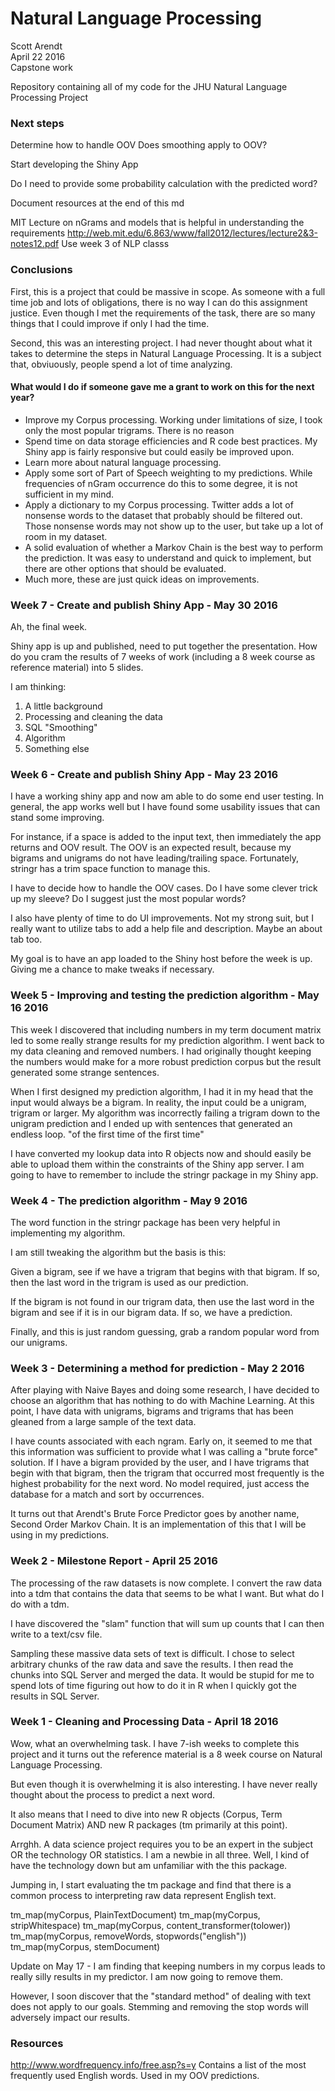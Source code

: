 # Natural Language Processing


Scott Arendt  
April 22 2016  
Capstone work

Repository containing all of my code for the JHU Natural Language Processing Project

### Next steps

Determine how to handle OOV
Does smoothing apply to OOV?

Start developing the Shiny App

Do I need to provide some probability calculation with the predicted word?

Document resources at the end of this md

MIT Lecture on nGrams and models that is helpful in understanding the requirements
http://web.mit.edu/6.863/www/fall2012/lectures/lecture2&3-notes12.pdf
Use week 3 of NLP classs  

### Conclusions

First, this is a project that could be massive in scope.  As someone with a full time job and lots of obligations, there is no way I can do this assignment justice.  Even though I met the requirements of the task, there are so many things that I could improve if only I had the time.

Second, this was an interesting project.  I had never thought about what it takes to determine the steps in Natural Language Processing.  It is a subject that, obviuously, people spend a lot of time analyzing.

#### What would I do if someone gave me a grant to work on this for the next year?

* Improve my Corpus processing.  Working under limitations of size, I took only the most popular trigrams.  There is no reason
* Spend time on data storage efficiencies and R code best practices.  My Shiny app is fairly responsive but could easily be improved upon.
* Learn more about natural language processing.
* Apply some sort of Part of Speech weighting to my predictions.  While frequencies of nGram occurrence do this to some degree, it is not sufficient in my mind.
* Apply a dictionary to my Corpus processing.  Twitter adds a lot of nonsense words to the dataset that probably should be filtered out.  Those nonsense words may not show up to the user, but take up a lot of room in my dataset.
* A solid evaluation of whether a Markov Chain is the best way to perform the prediction.  It was easy to understand and quick to implement, but there are other options that should be evaluated.
* Much more, these are just quick ideas on improvements.


### Week 7 - Create and publish Shiny App - May 30 2016

Ah, the final week.

Shiny app is up and published, need to put together the presentation.  How do you cram the results of 7 weeks of work (including a 8 week course as reference material) into 5 slides.

I am thinking:

1) A little background
2) Processing and cleaning the data
3) SQL "Smoothing"
4) Algorithm
5) Something else

### Week 6 - Create and publish Shiny App - May 23 2016

I have a working shiny app and now am able to do some end user testing.  In general, the app works well but I have found some usability issues that can stand some improving.  

For instance, if a space is added to the input text, then immediately the app returns and OOV result.   The OOV is an expected result, because my bigrams and unigrams do not have leading/trailing space. Fortunately, stringr has a trim space function to manage this.

I have to decide how to handle the OOV cases.  Do I have some clever trick up my sleeve?  Do I suggest just the most popular words?  

I also have plenty of time to do UI improvements.  Not my strong suit, but I really want to utilize tabs to add a help file and description.  Maybe an about tab too.

My goal is to have an app loaded to the Shiny host before the week is up.  Giving me a chance to make tweaks if necessary.

### Week 5 - Improving and testing the prediction algorithm - May 16 2016

This week I discovered that including numbers in my term document matrix led to some really strange results for my prediction algorithm.  I went back to my data cleaning and removed numbers.  I had originally thought keeping the numbers would make for a more robust prediction corpus but the result generated some strange sentences.

When I first designed my prediction algorithm, I had it in my head that the input would always be a bigram.  In reality, the input could be a unigram, trigram or larger.  My algorithm was incorrectly failing a trigram down to the unigram prediction and I ended up with sentences that generated an endless loop.  "of the first time of the first time"

I have converted my lookup data into R objects now and should easily be able to upload them within the constraints of the Shiny app server.  I am going to have to remember to include the stringr package in my Shiny app.


### Week 4 - The prediction algorithm - May 9 2016

The word function in the stringr package has been very helpful in implementing my algorithm.

I am still tweaking the algorithm but the basis is this:

Given a bigram, see if we have a trigram that begins with that bigram. If so, then the last word in the trigram is used as our prediction.

If the bigram is not found in our trigram data, then use the last word in the bigram and see if it is in our bigram data.  If so, we have a prediction.

Finally, and this is just random guessing, grab a random popular word from our unigrams.

### Week 3 - Determining a method for prediction - May 2 2016

After playing with Naive Bayes and doing some research, I have decided to choose an algorithm
that has nothing to do with Machine Learning.  At this point, I have data with unigrams, bigrams and trigrams that has been gleaned from a large sample of the text data.

I have counts associated with each ngram.  Early on, it seemed to me that this information
was sufficient to provide what I was calling a "brute force" solution.  If I have a bigram 
provided by the user, and I have trigrams that begin with that bigram, then the trigram that 
occurred most frequently is the highest probability for the next word.  No model required,
just access the database for a match and sort by occurrences.

It turns out that Arendt's Brute Force Predictor goes by another name, Second
Order Markov Chain.  It is an implementation of this that I will be using in my predictions.

### Week 2 - Milestone Report - April 25 2016

The processing of the raw datasets is now complete.  I convert the raw data into a tdm that contains the data that seems to be what I want.  But what do I do with a tdm.

I have discovered the "slam" function that will sum up counts that I can then write to a text/csv file.

Sampling these massive data sets of text is difficult.  I chose to select arbitrary chunks of the raw data and save the results.  I then read the chunks into SQL Server and merged the data.  It would be stupid for me to spend lots of time figuring out how to do it in R when I quickly got the results in SQL Server.

### Week 1 - Cleaning and Processing Data - April 18 2016

Wow, what an overwhelming task.  I have 7-ish weeks to complete this project and it turns out the reference material is a 8 week course on Natural Language Processing.

But even though it is overwhelming it is also interesting.  I have never really thought about the process to predict a next word.  

It also means that I need to dive into new R objects (Corpus, Term Document Matrix) AND new R packages (tm primarily at this point).

Arrghh.  A data science project requires you to be an expert in the subject OR the technology OR statistics.  I am a newbie in all three.  Well, I kind of have the technology down but am unfamiliar with the this package.

Jumping in, I start evaluating the tm package and find that there is a common process to interpreting raw data represent English text.  

tm_map(myCorpus, PlainTextDocument)
tm_map(myCorpus, stripWhitespace)
tm_map(myCorpus, content_transformer(tolower))
tm_map(myCorpus, removeWords, stopwords("english"))
tm_map(myCorpus, stemDocument)

Update on May 17 - I am finding that keeping numbers in my corpus leads to really silly results
in my predictor.  I am now going to remove them.

However, I soon discover that the "standard method" of dealing with text does not apply to our goals.  Stemming and removing the stop words will adversely impact our results.


### Resources

http://www.wordfrequency.info/free.asp?s=y
Contains a list of the most frequently used English words.  Used in my OOV predictions.
